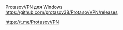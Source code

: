 ProtasovVPN для Windows
https://github.com/protasov38/ProtasovVPN/releases

https://t.me/ProtasovVPN
